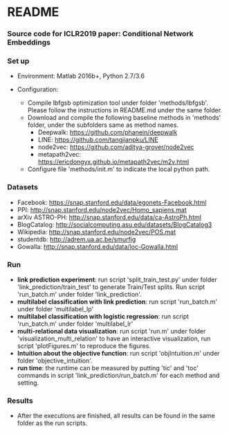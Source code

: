 # README #

### Source code for ICLR2019 paper: Conditional Network Embeddings ###

### Set up ###

* Environment: Matlab 2016b+, Python 2.7/3.6

* Configuration:
	* Compile lbfgsb optimization tool under folder 'methods/lbfgsb'. Please follow the instructions in README.md under the same folder.
	* Download and compile the following baseline methods in 'methods' folder, under the subfolders same as method names.
      * Deepwalk: https://github.com/phanein/deepwalk
      * LINE: https://github.com/tangjianpku/LINE
      * node2vec: https://github.com/aditya-grover/node2vec
      * metapath2vec: https://ericdongyx.github.io/metapath2vec/m2v.html    
	* Configure file 'methods/init.m' to indicate the local python path.

### Datasets ###
* Facebook: https://snap.stanford.edu/data/egonets-Facebook.html
* PPI: http://snap.stanford.edu/node2vec/Homo_sapiens.mat
* arXiv ASTRO-PH: http://snap.stanford.edu/data/ca-AstroPh.html
* BlogCatalog: http://socialcomputing.asu.edu/datasets/BlogCatalog3
* Wikipedia: http://snap.stanford.edu/node2vec/POS.mat
* studentdb: http://adrem.ua.ac.be/smurfig
* Gowalla: http://snap.stanford.edu/data/loc-Gowalla.html

### Run ###

* __link prediction experiment__: run script 'split_train_test.py' under folder 'link_prediction/train_test' to generate Train/Test splits. Run script 'run_batch.m' under folder 'link_prediction'.
* __multilabel classification with link prediction__: run script 'run_batch.m' under folder 'multilabel_lp'
* __multilabel classification with logistic regression__: run script 'run_batch.m' under folder 'multilabel_lr'
* __multi-relational data visualization__: run script 'run.m' under folder 'visualization_multi_relation' to have an interactive visualization, run script 'plotFigures.m' to reproduce the figures.
* __Intuition about the objective function__: run script 'objIntuition.m' under folder 'objective_intuition'.
* __run time__: the runtime can be measured by putting 'tic' and 'toc' commands in script 'link_prediction/run_batch.m' for each method and setting.

### Results ###
* After the executions are finished, all results can be found in the same folder as the run scripts.
